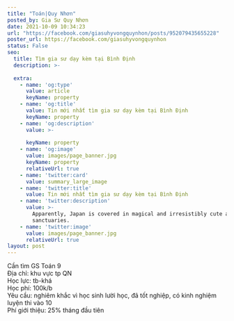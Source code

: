 ```yaml
---
title: "Toán|Quy Nhơn"
posted_by: Gia Sư Quy Nhơn
date: 2021-10-09 10:34:23
url: "https://facebook.com/giasuhyvongquynhon/posts/952079435655228"
poster_url: https://facebook.com/giasuhyvongquynhon
status: False
seo:
  title: Tìm gia sư dạy kèm tại Bình Định
  description: >-
    
  extra:
    - name: 'og:type'
      value: article
      keyName: property
    - name: 'og:title'
      value: Tin mới nhất tìm gia sư dạy kèm tại Bình Định
      keyName: property
    - name: 'og:description'
      value: >-
        
      keyName: property
    - name: 'og:image'
      value: images/page_banner.jpg
      keyName: property
      relativeUrl: true
    - name: 'twitter:card'
      value: summary_large_image
    - name: 'twitter:title'
      value: Tin mới nhất tìm gia sư dạy kèm tại Bình Định
    - name: 'twitter:description'
      value: >-
        Apparently, Japan is covered in magical and irresistibly cute animal
        sanctuaries.
    - name: 'twitter:image'
      value: images/page_banner.jpg
      relativeUrl: true
layout: post
---
```

Cần tìm GS Toán 9<br>Địa chỉ: khu vực tp QN<br>Học lực: tb-khá<br>Học phí: 100k/b<br>Yêu cầu: nghiêm khắc vì học sinh lười học, đã tốt nghiệp, có kinh nghiệm luyện thi vào 10<br>Phí giới thiệu: 25% tháng đầu tiên
